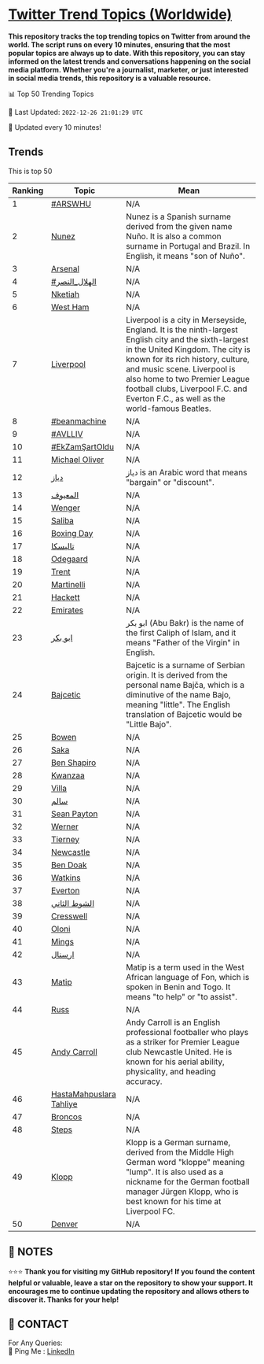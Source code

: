 [Twitter Trend Topics (Worldwide)](https://github.com/ErcinDedeoglu/Twitter-Trend-Topics)
==========

**This repository tracks the top trending topics on Twitter from around the world. 
The script runs on every 10 minutes, ensuring that the most popular topics are always up to date. 
With this repository, you can stay informed on the latest trends and conversations happening on the social media platform. 
Whether you're a journalist, marketer, or just interested in social media trends, this repository is a valuable resource.**


📊 Top 50 Trending Topics

📆 Last Updated: `2022-12-26 21:01:29 UTC`

🔧 Updated every 10 minutes!


## Trends

This is top 50

| Ranking | Topic | Mean |
| ------- | ------------ | ------------ |
| 1 | [#ARSWHU](http://twitter.com/search?q=%23ARSWHU) | N/A |
| 2 | [Nunez](http://twitter.com/search?q=Nunez) | Nunez is a Spanish surname derived from the given name Nuño. It is also a common surname in Portugal and Brazil. In English, it means "son of Nuño". |
| 3 | [Arsenal](http://twitter.com/search?q=Arsenal) | N/A |
| 4 | [#الهلال_النصر](http://twitter.com/search?q=%23%d8%a7%d9%84%d9%87%d9%84%d8%a7%d9%84_%d8%a7%d9%84%d9%86%d8%b5%d8%b1) | N/A |
| 5 | [Nketiah](http://twitter.com/search?q=Nketiah) | N/A |
| 6 | [West Ham](http://twitter.com/search?q=West+Ham) | N/A |
| 7 | [Liverpool](http://twitter.com/search?q=Liverpool) | Liverpool is a city in Merseyside, England. It is the ninth-largest English city and the sixth-largest in the United Kingdom. The city is known for its rich history, culture, and music scene. Liverpool is also home to two Premier League football clubs, Liverpool F.C. and Everton F.C., as well as the world-famous Beatles. |
| 8 | [#beanmachine](http://twitter.com/search?q=%23beanmachine) | N/A |
| 9 | [#AVLLIV](http://twitter.com/search?q=%23AVLLIV) | N/A |
| 10 | [#EkZamŞartOldu](http://twitter.com/search?q=%23EkZam%c5%9eartOldu) | N/A |
| 11 | [Michael Oliver](http://twitter.com/search?q=Michael+Oliver) | N/A |
| 12 | [دياز](http://twitter.com/search?q=%d8%af%d9%8a%d8%a7%d8%b2) | دياز is an Arabic word that means "bargain" or "discount". |
| 13 | [المعيوف](http://twitter.com/search?q=%d8%a7%d9%84%d9%85%d8%b9%d9%8a%d9%88%d9%81) | N/A |
| 14 | [Wenger](http://twitter.com/search?q=Wenger) | N/A |
| 15 | [Saliba](http://twitter.com/search?q=Saliba) | N/A |
| 16 | [Boxing Day](http://twitter.com/search?q=Boxing+Day) | N/A |
| 17 | [تاليسكا](http://twitter.com/search?q=%d8%aa%d8%a7%d9%84%d9%8a%d8%b3%d9%83%d8%a7) | N/A |
| 18 | [Odegaard](http://twitter.com/search?q=Odegaard) | N/A |
| 19 | [Trent](http://twitter.com/search?q=Trent) | N/A |
| 20 | [Martinelli](http://twitter.com/search?q=Martinelli) | N/A |
| 21 | [Hackett](http://twitter.com/search?q=Hackett) | N/A |
| 22 | [Emirates](http://twitter.com/search?q=Emirates) | N/A |
| 23 | [ابو بكر](http://twitter.com/search?q=%d8%a7%d8%a8%d9%88+%d8%a8%d9%83%d8%b1) | ابو بكر (Abu Bakr) is the name of the first Caliph of Islam, and it means "Father of the Virgin" in English. |
| 24 | [Bajcetic](http://twitter.com/search?q=Bajcetic) | Bajcetic is a surname of Serbian origin. It is derived from the personal name Bajča, which is a diminutive of the name Bajo, meaning "little". The English translation of Bajcetic would be "Little Bajo". |
| 25 | [Bowen](http://twitter.com/search?q=Bowen) | N/A |
| 26 | [Saka](http://twitter.com/search?q=Saka) | N/A |
| 27 | [Ben Shapiro](http://twitter.com/search?q=Ben+Shapiro) | N/A |
| 28 | [Kwanzaa](http://twitter.com/search?q=Kwanzaa) | N/A |
| 29 | [Villa](http://twitter.com/search?q=Villa) | N/A |
| 30 | [سالم](http://twitter.com/search?q=%d8%b3%d8%a7%d9%84%d9%85) | N/A |
| 31 | [Sean Payton](http://twitter.com/search?q=Sean+Payton) | N/A |
| 32 | [Werner](http://twitter.com/search?q=Werner) | N/A |
| 33 | [Tierney](http://twitter.com/search?q=Tierney) | N/A |
| 34 | [Newcastle](http://twitter.com/search?q=Newcastle) | N/A |
| 35 | [Ben Doak](http://twitter.com/search?q=Ben+Doak) | N/A |
| 36 | [Watkins](http://twitter.com/search?q=Watkins) | N/A |
| 37 | [Everton](http://twitter.com/search?q=Everton) | N/A |
| 38 | [الشوط الثاني](http://twitter.com/search?q=%d8%a7%d9%84%d8%b4%d9%88%d8%b7+%d8%a7%d9%84%d8%ab%d8%a7%d9%86%d9%8a) | N/A |
| 39 | [Cresswell](http://twitter.com/search?q=Cresswell) | N/A |
| 40 | [Oloni](http://twitter.com/search?q=Oloni) | N/A |
| 41 | [Mings](http://twitter.com/search?q=Mings) | N/A |
| 42 | [ارسنال](http://twitter.com/search?q=%d8%a7%d8%b1%d8%b3%d9%86%d8%a7%d9%84) | N/A |
| 43 | [Matip](http://twitter.com/search?q=Matip) | Matip is a term used in the West African language of Fon, which is spoken in Benin and Togo. It means "to help" or "to assist". |
| 44 | [Russ](http://twitter.com/search?q=Russ) | N/A |
| 45 | [Andy Carroll](http://twitter.com/search?q=Andy+Carroll) | Andy Carroll is an English professional footballer who plays as a striker for Premier League club Newcastle United. He is known for his aerial ability, physicality, and heading accuracy. |
| 46 | [HastaMahpuslara Tahliye](http://twitter.com/search?q=HastaMahpuslara+Tahliye) | N/A |
| 47 | [Broncos](http://twitter.com/search?q=Broncos) | N/A |
| 48 | [Steps](http://twitter.com/search?q=Steps) | N/A |
| 49 | [Klopp](http://twitter.com/search?q=Klopp) | Klopp is a German surname, derived from the Middle High German word "kloppe" meaning "lump". It is also used as a nickname for the German football manager Jürgen Klopp, who is best known for his time at Liverpool FC. |
| 50 | [Denver](http://twitter.com/search?q=Denver) | N/A |




## 📝 NOTES

⭐⭐⭐ **Thank you for visiting my GitHub repository! If you found the content helpful or valuable, leave a star on the repository to show your support. It encourages me to continue updating the repository and allows others to discover it. Thanks for your help!**

## 📨 CONTACT

 For Any Queries:  
            🏓 Ping Me : [LinkedIn](https://www.linkedin.com/in/ercindedeoglu/)